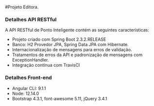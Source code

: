#Projeto  Editora.

### Detalhes API RESTful
A API RESTful de Ponto Inteligente contém as seguintes características:  
* Projeto criado com Spring Boot 2.3.2.RELEASE
* Banco: H2 Provedor JPA, Spring Data JPA com Hibernate.
* Internacionalização de mensagens para erros de validação.
* Tratamentos de erros da API e padronização de mensagens com ExceptionHandler.
* Integração contínua com TravisCI

### Detalhes Front-end
* Angular CLI: 9.1.1
* Node: 12.14.0
* Bootstrap 4.3.1, font-awesome 5.11, jQuery 3.4.1
